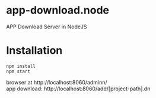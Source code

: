 # app-download.node
APP Download Server in NodeJS

# Installation
```NodeJS
npm install
npm start
```

browser at http://localhost:8060/adminn/<br/>
app download: http://localhost:8060/add/[project-path].dn
